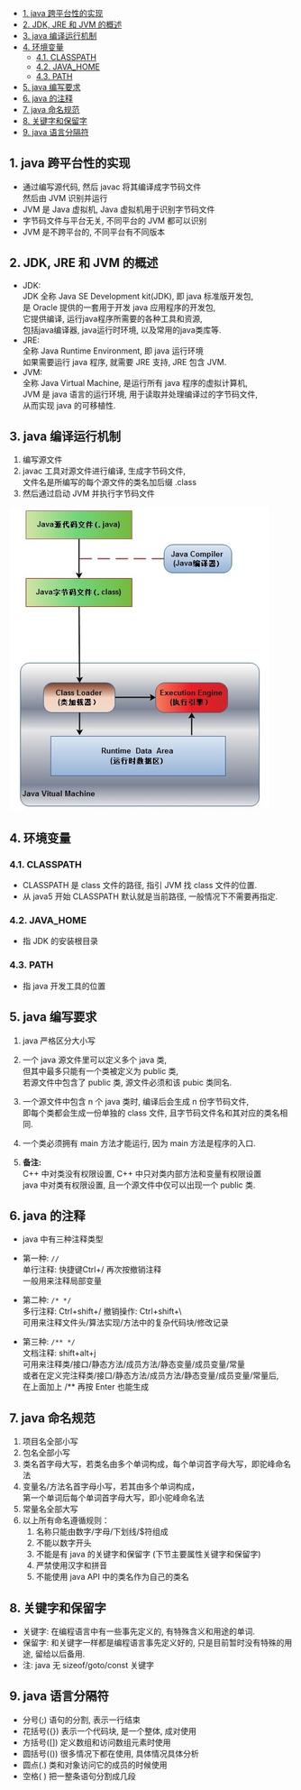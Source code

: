 <!-- TOC -->

- [1. java 跨平台性的实现](#1-java-跨平台性的实现)
- [2. JDK, JRE 和 JVM 的概述](#2-jdk-jre-和-jvm-的概述)
- [3. java 编译运行机制](#3-java-编译运行机制)
- [4. 环境变量](#4-环境变量)
  - [4.1. CLASSPATH](#41-classpath)
  - [4.2. JAVA_HOME](#42-java_home)
  - [4.3. PATH](#43-path)
- [5. java 编写要求](#5-java-编写要求)
- [6. java 的注释](#6-java-的注释)
- [7. java 命名规范](#7-java-命名规范)
- [8. 关键字和保留字](#8-关键字和保留字)
- [9. java 语言分隔符](#9-java-语言分隔符)

<!-- /TOC -->

## 1. java 跨平台性的实现
- 通过编写源代码, 然后 javac 将其编译成字节码文件   
  然后由 JVM 识别并运行
- JVM 是 Java 虚拟机, Java 虚拟机用于识别字节码文件  
- 字节码文件与平台无关, 不同平台的 JVM 都可以识别  
- JVM 是不跨平台的, 不同平台有不同版本

## 2. JDK, JRE 和 JVM 的概述
- JDK:  
  JDK 全称 Java SE Development kit(JDK), 即 java 标准版开发包,  
  是 Oracle 提供的一套用于开发 java 应用程序的开发包,  
  它提供编译, 运行java程序所需要的各种工具和资源,  
  包括java编译器, java运行时环境, 以及常用的java类库等.
- JRE:  
  全称 Java Runtime Environment, 即 java 运行环境  
  如果需要运行 java 程序, 就需要 JRE 支持, JRE 包含 JVM.
- JVM:   
  全称 Java Virtual Machine, 是运行所有 java 程序的虚拟计算机,  
  JVM 是 java 语言的运行环境, 用于读取并处理编译过的字节码文件,     
  从而实现 java 的可移植性.

## 3. java 编译运行机制
1. 编写源文件
2. javac 工具对源文件进行编译, 生成字节码文件,  
  文件名是所编写的每个源文件的类名加后缀 .class  
3. 然后通过启动 JVM 并执行字节码文件

![image of progress](https://raw.githubusercontent.com/leon9dragon/notes_of_java/master/99.images/20200323084923.png)

## 4. 环境变量

### 4.1. CLASSPATH
- CLASSPATH 是 class 文件的路径, 指引 JVM 找 class 文件的位置.  
- 从 java5 开始 CLASSPATH 默认就是当前路径, 一般情况下不需要再指定.

### 4.2. JAVA_HOME 
- 指 JDK 的安装根目录

### 4.3. PATH
- 指 java 开发工具的位置

## 5. java 编写要求
1. java 严格区分大小写  
   
2. 一个 java 源文件里可以定义多个 java 类,  
但其中最多只能有一个类被定义为 public 类,  
若源文件中包含了 public 类, 源文件必须和该 pubic 类同名.  

3. 一个源文件中包含 n 个 java 类时, 编译后会生成 n 份字节码文件,  
即每个类都会生成一份单独的 class 文件, 且字节码文件名和其对应的类名相同.  

4. 一个类必须拥有 main 方法才能运行, 因为 main 方法是程序的入口.  
   
5. **备注:**   
C++ 中对类没有权限设置, C++ 中只对类内部方法和变量有权限设置  
java 中对类有权限设置, 且一个源文件中仅可以出现一个 public 类.

## 6. java 的注释
- java 中有三种注释类型   
- 第一种: `//`    
单行注释: 快捷键Ctrl+/    再次按撤销注释    
一般用来注释局部变量

- 第二种: `/* */`     
多行注释: Ctrl+shift+/   撤销操作: Ctrl+shift+\   
可用来注释文件头/算法实现/方法中的复杂代码块/修改记录

- 第三种: `/** */`    
文档注释: shift+alt+j     
可用来注释类/接口/静态方法/成员方法/静态变量/成员变量/常量    
或者在定义完注释类/接口/静态方法/成员方法/静态变量/成员变量/常量后,  
在上面加上 /** 再按 Enter 也能生成   

## 7. java 命名规范
1. 项目名全部小写
2. 包名全部小写
3. 类名首字母大写，若类名由多个单词构成，每个单词首字母大写，即驼峰命名法
4. 变量名/方法名首字母小写，若其由多个单词构成，  
   第一个单词后每个单词首字母大写，即小驼峰命名法
5. 常量名全部大写
6. 以上所有命名遵循规则：  
   1. 名称只能由数字/字母/下划线/$符组成   
   2. 不能以数字开头
   3. 不能是有 java 的关键字和保留字 (下节主要属性关键字和保留字)  
   4. 严禁使用汉字和拼音
   5. 不能使用 java API 中的类名作为自己的类名

## 8. 关键字和保留字
- 关键字: 在编程语言中有一些事先定义的, 有特殊含义和用途的单词.  
- 保留字: 和关键字一样都是编程语言事先定义好的, 只是目前暂时没有特殊的用途, 留给以后备用.
- 注: java 无 sizeof/goto/const 关键字

## 9. java 语言分隔符
- 分号(;) 语句的分割, 表示一行结束
- 花括号({}) 表示一个代码块, 是一个整体, 成对使用
- 方括号([]) 定义数组和访问数组元素时使用
- 圆括号(()) 很多情况下都在使用, 具体情况具体分析
- 圆点(.) 类和对象访问它的成员的时候使用
- 空格( ) 把一整条语句分割成几段
  
